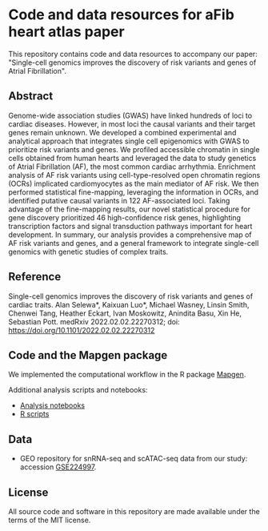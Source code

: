 # Code and data resources for aFib heart atlas paper

This repository contains code and data resources to accompany our paper:
"Single-cell genomics improves the discovery of risk variants and genes of Atrial Fibrillation".

## Abstract

Genome-wide association studies (GWAS) have linked hundreds of loci to cardiac diseases. However, in most loci the causal variants and their target genes remain unknown. We developed a combined experimental and analytical approach that integrates single cell epigenomics with GWAS to prioritize risk variants and genes. We profiled accessible chromatin in single cells obtained from human hearts and leveraged the data to study genetics of Atrial Fibrillation (AF), the most common cardiac arrhythmia. Enrichment analysis of AF risk variants using cell-type-resolved open chromatin regions (OCRs) implicated cardiomyocytes as the main mediator of AF risk. We then performed statistical fine-mapping, leveraging the information in OCRs, and identified putative causal variants in 122 AF-associated loci. Taking advantage of the fine-mapping results, our novel statistical procedure for gene discovery prioritized 46 high-confidence risk genes, highlighting transcription factors and signal transduction pathways important for heart development. In summary, our analysis provides a comprehensive map of AF risk variants and genes, and a general framework to integrate single-cell genomics with genetic studies of complex traits.

## Reference

Single-cell genomics improves the discovery of risk variants and genes of cardiac traits.
Alan Selewa\*, Kaixuan Luo\*, Michael Wasney, Linsin Smith, Chenwei Tang, Heather Eckart, Ivan Moskowitz, Anindita Basu, Xin He, Sebastian Pott.
medRxiv 2022.02.02.22270312; doi: https://doi.org/10.1101/2022.02.02.22270312

## Code and the Mapgen package

We implemented the computational workflow in the R package [Mapgen][Mapgen-link]. 

Additional analysis scripts and notebooks: 

 * [Analysis notebooks][Analysis-git-repo]
 * [R scripts][R-git-repo]

## Data

  * GEO repository for snRNA-seq and scATAC-seq data from our study: accession [GSE224997][GEO-link].

## License

All source code and software in this repository are made available under the terms of the MIT license.


[Mapgen-link]: https://kevinlkx.github.io/mapgen/index.html
[Analysis-git-repo]: https://github.com/xinhe-lab/aFib_heart_atlas_mapgen_paper/tree/main/analysis
[R-git-repo]: https://github.com/xinhe-lab/aFib_heart_atlas_mapgen_paper/tree/main/R
[GEO-link]: https://www.ncbi.nlm.nih.gov/geo/query/acc.cgi?acc=GSE224997
